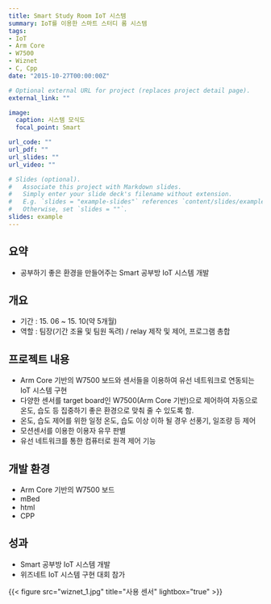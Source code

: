 ```yaml
---
title: Smart Study Room IoT 시스템
summary: IoT를 이용한 스마트 스터디 룸 시스템
tags:
- IoT
- Arm Core
- W7500
- Wiznet
- C, Cpp
date: "2015-10-27T00:00:00Z"

# Optional external URL for project (replaces project detail page).
external_link: ""

image:
  caption: 시스템 모식도
  focal_point: Smart

url_code: ""
url_pdf: ""
url_slides: ""
url_video: ""

# Slides (optional).
#   Associate this project with Markdown slides.
#   Simply enter your slide deck's filename without extension.
#   E.g. `slides = "example-slides"` references `content/slides/example-slides.md`.
#   Otherwise, set `slides = ""`.
slides: example
---
```


##	요약
- 공부하기 좋은 환경을 만들어주는 Smart 공부방 IoT 시스템 개발

##	개요
- 기간 : 15. 06 ~ 15. 10(약 5개월)
- 역할 : 팀장(기간 조율 및 팀원 독려) / relay 제작 및 제어, 프로그램 총합

##	프로젝트 내용
- Arm Core 기반의 W7500 보드와 센서들을 이용하여 유선 네트워크로 연동되는 IoT 시스템 구현
- 다양한 센서를 target board인 W7500(Arm Core 기반)으로 제어하여 자동으로 온도, 습도 등 집중하기 좋은 환경으로 맞춰 줄 수 있도록 함.
- 온도, 습도 제어를 위한 일정 온도, 습도 이상 이하 될 경우 선풍기, 일조량 등 제어
- 모션센서를 이용한 이용자 유무 판별
- 유선 네트워크를 통한 컴퓨터로 원격 제어 기능

##	개발 환경
- Arm Core 기반의 W7500 보드
- mBed
- html
- CPP

##	성과
- Smart 공부방 IoT 시스템 개발
- 위즈네트 IoT 시스템 구현 대회 참가

{{< figure src="wiznet_1.jpg" title="사용 센서" lightbox="true" >}}